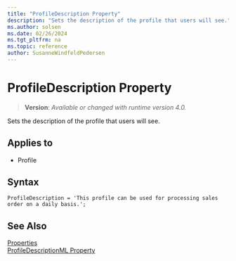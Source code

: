 ```yaml
---
title: "ProfileDescription Property"
description: "Sets the description of the profile that users will see."
ms.author: solsen
ms.date: 02/26/2024
ms.tgt_pltfrm: na
ms.topic: reference
author: SusanneWindfeldPedersen
---
```

[//]: # (START>DO_NOT_EDIT)
[//]: # (IMPORTANT:Do not edit any of the content between here and the END>DO_NOT_EDIT.)
[//]: # (Any modifications should be made in the .xml files in the ModernDev repo.)
# ProfileDescription Property
> **Version**: _Available or changed with runtime version 4.0._

Sets the description of the profile that users will see.

## Applies to
-   Profile

[//]: # (IMPORTANT: END>DO_NOT_EDIT)


## Syntax

```AL
ProfileDescription = 'This profile can be used for processing sales order on a daily basis.';
```

## See Also  

[Properties](devenv-properties.md)  
[ProfileDescriptionML Property](devenv-profiledescriptionml-property.md)